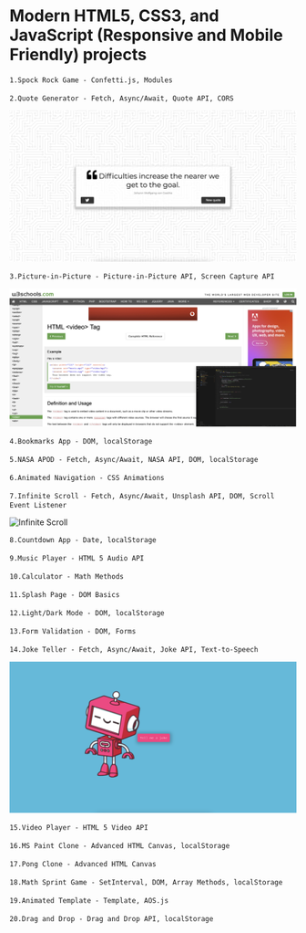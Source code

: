 # Modern HTML5, CSS3, and JavaScript (Responsive and Mobile Friendly) projects

    1.Spock Rock Game - Confetti.js, Modules

    2.Quote Generator - Fetch, Async/Await, Quote API, CORS

![Quote Generator](https://github.com/iuliancarnaru/twenty-js-projects/blob/main/quote-generator/assets/Screenshot%202021-02-22%20at%2021.37.31.png 'Snapshot')

    3.Picture-in-Picture - Picture-in-Picture API, Screen Capture API

![Picture-in-Picture](https://github.com/iuliancarnaru/twenty-js-projects/blob/main/picture-in-picture/assets/Screenshot%202021-02-23%20at%2015.57.47.png 'Snapshot')

    4.Bookmarks App - DOM, localStorage

    5.NASA APOD - Fetch, Async/Await, NASA API, DOM, localStorage

    6.Animated Navigation - CSS Animations

    7.Infinite Scroll - Fetch, Async/Await, Unsplash API, DOM, Scroll Event Listener

![Infinite Scroll](https://github.com/iuliancarnaru/twenty-js-projects/blob/main/infinite-scroll/assets/snapshot/Screenshot%202021-02-23%20at%2013.33.47.png 'Snapshot')

    8.Countdown App - Date, localStorage

    9.Music Player - HTML 5 Audio API

    10.Calculator - Math Methods

    11.Splash Page - DOM Basics

    12.Light/Dark Mode - DOM, localStorage

    13.Form Validation - DOM, Forms

    14.Joke Teller - Fetch, Async/Await, Joke API, Text-to-Speech

![Joke Teller](https://github.com/iuliancarnaru/twenty-js-projects/blob/main/joke-teller/assets/Screenshot%202021-02-23%20at%2021.44.04.png 'Snapshot')

    15.Video Player - HTML 5 Video API

    16.MS Paint Clone - Advanced HTML Canvas, localStorage

    17.Pong Clone - Advanced HTML Canvas

    18.Math Sprint Game - SetInterval, DOM, Array Methods, localStorage

    19.Animated Template - Template, AOS.js

    20.Drag and Drop - Drag and Drop API, localStorage
